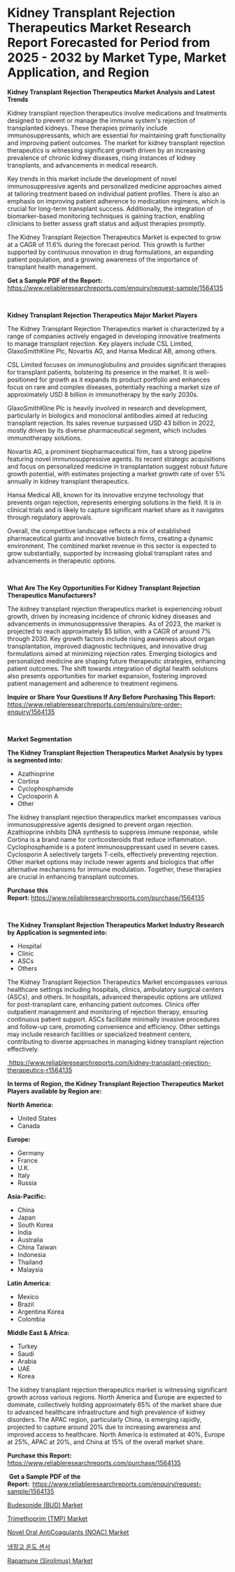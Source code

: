<p><h1>Kidney Transplant Rejection Therapeutics Market Research Report Forecasted for Period from 2025 -  2032 by Market Type, Market Application, and Region</h1></p><p><strong>Kidney Transplant Rejection Therapeutics Market Analysis and Latest Trends</strong></p>
<p><p>Kidney transplant rejection therapeutics involve medications and treatments designed to prevent or manage the immune system's rejection of transplanted kidneys. These therapies primarily include immunosuppressants, which are essential for maintaining graft functionality and improving patient outcomes. The market for kidney transplant rejection therapeutics is witnessing significant growth driven by an increasing prevalence of chronic kidney diseases, rising instances of kidney transplants, and advancements in medical research.</p><p>Key trends in this market include the development of novel immunosuppressive agents and personalized medicine approaches aimed at tailoring treatment based on individual patient profiles. There is also an emphasis on improving patient adherence to medication regimens, which is crucial for long-term transplant success. Additionally, the integration of biomarker-based monitoring techniques is gaining traction, enabling clinicians to better assess graft status and adjust therapies promptly.</p><p>The Kidney Transplant Rejection Therapeutics Market is expected to grow at a CAGR of 11.6% during the forecast period. This growth is further supported by continuous innovation in drug formulations, an expanding patient population, and a growing awareness of the importance of transplant health management.</p></p>
<p><strong>Get a Sample PDF of the Report:&nbsp;</strong> <a href="https://www.reliableresearchreports.com/enquiry/request-sample/1564135?utm_campaign=38&utm_medium=2&utm_source=Github&utm_content=ia&utm_term=09032025&utm_id=kidney-transplant-rejection-therapeutics">https://www.reliableresearchreports.com/enquiry/request-sample/1564135</a></p>
<p>&nbsp;</p>
<p><strong>Kidney Transplant Rejection Therapeutics Major Market Players</strong></p>
<p><p>The Kidney Transplant Rejection Therapeutics market is characterized by a range of companies actively engaged in developing innovative treatments to manage transplant rejection. Key players include CSL Limited, GlaxoSmithKline Plc, Novartis AG, and Hansa Medical AB, among others. </p><p>CSL Limited focuses on immunoglobulins and provides significant therapies for transplant patients, bolstering its presence in the market. It is well-positioned for growth as it expands its product portfolio and enhances focus on rare and complex diseases, potentially reaching a market size of approximately USD 8 billion in immunotherapy by the early 2030s.</p><p>GlaxoSmithKline Plc is heavily involved in research and development, particularly in biologics and monoclonal antibodies aimed at reducing transplant rejection. Its sales revenue surpassed USD 43 billion in 2022, mostly driven by its diverse pharmaceutical segment, which includes immunotherapy solutions.</p><p>Novartis AG, a prominent biopharmaceutical firm, has a strong pipeline featuring novel immunosuppressive agents. Its recent strategic acquisitions and focus on personalized medicine in transplantation suggest robust future growth potential, with estimates projecting a market growth rate of over 5% annually in kidney transplant therapeutics.</p><p>Hansa Medical AB, known for its innovative enzyme technology that prevents organ rejection, represents emerging solutions in the field. It is in clinical trials and is likely to capture significant market share as it navigates through regulatory approvals.</p><p>Overall, the competitive landscape reflects a mix of established pharmaceutical giants and innovative biotech firms, creating a dynamic environment. The combined market revenue in this sector is expected to grow substantially, supported by increasing global transplant rates and advancements in therapeutic options.</p></p>
<p>&nbsp;</p>
<p><strong>What Are The Key Opportunities For Kidney Transplant Rejection Therapeutics Manufacturers?</strong></p>
<p><p>The kidney transplant rejection therapeutics market is experiencing robust growth, driven by increasing incidence of chronic kidney diseases and advancements in immunosuppressive therapies. As of 2023, the market is projected to reach approximately $5 billion, with a CAGR of around 7% through 2030. Key growth factors include rising awareness about organ transplantation, improved diagnostic techniques, and innovative drug formulations aimed at minimizing rejection rates. Emerging biologics and personalized medicine are shaping future therapeutic strategies, enhancing patient outcomes. The shift towards integration of digital health solutions also presents opportunities for market expansion, fostering improved patient management and adherence to treatment regimens.</p></p>
<p><strong>Inquire or Share Your Questions If Any Before Purchasing This Report:</strong> <a href="https://www.reliableresearchreports.com/enquiry/pre-order-enquiry/1564135?utm_campaign=38&utm_medium=2&utm_source=Github&utm_content=ia&utm_term=09032025&utm_id=kidney-transplant-rejection-therapeutics">https://www.reliableresearchreports.com/enquiry/pre-order-enquiry/1564135</a></p>
<p>&nbsp;</p>
<p><strong>Market Segmentation</strong></p>
<p><strong>The Kidney Transplant Rejection Therapeutics Market Analysis by types is segmented into:</strong></p>
<p><ul><li>Azathioprine</li><li>Cortina</li><li>Cyclophosphamide</li><li>Cyclosporin A</li><li>Other</li></ul></p>
<p><p>The kidney transplant rejection therapeutics market encompasses various immunosuppressive agents designed to prevent organ rejection. Azathioprine inhibits DNA synthesis to suppress immune response, while Cortina is a brand name for corticosteroids that reduce inflammation. Cyclophosphamide is a potent immunosuppressant used in severe cases. Cyclosporin A selectively targets T-cells, effectively preventing rejection. Other market options may include newer agents and biologics that offer alternative mechanisms for immune modulation. Together, these therapies are crucial in enhancing transplant outcomes.</p></p>
<p><strong>Purchase this Report:&nbsp;</strong><a href="https://www.reliableresearchreports.com/purchase/1564135?utm_campaign=38&utm_medium=2&utm_source=Github&utm_content=ia&utm_term=09032025&utm_id=kidney-transplant-rejection-therapeutics">https://www.reliableresearchreports.com/purchase/1564135</a></p>
<p>&nbsp;</p>
<p><strong>The Kidney Transplant Rejection Therapeutics Market Industry Research by Application is segmented into:</strong></p>
<p><ul><li>Hospital</li><li>Clinic</li><li>ASCs</li><li>Others</li></ul></p>
<p><p>The Kidney Transplant Rejection Therapeutics Market encompasses various healthcare settings including hospitals, clinics, ambulatory surgical centers (ASCs), and others. In hospitals, advanced therapeutic options are utilized for post-transplant care, enhancing patient outcomes. Clinics offer outpatient management and monitoring of rejection therapy, ensuring continuous patient support. ASCs facilitate minimally invasive procedures and follow-up care, promoting convenience and efficiency. Other settings may include research facilities or specialized treatment centers, contributing to diverse approaches in managing kidney transplant rejection effectively.</p></p>
<p><a href="https://www.reliableresearchreports.com/kidney-transplant-rejection-therapeutics-r1564135?utm_campaign=38&utm_medium=2&utm_source=Github&utm_content=ia&utm_term=09032025&utm_id=kidney-transplant-rejection-therapeutics">&nbsp;https://www.reliableresearchreports.com/kidney-transplant-rejection-therapeutics-r1564135</a></p>
<p><strong>In terms of Region, the Kidney Transplant Rejection Therapeutics Market Players available by Region are:</strong></p>
<p>
    <p> <strong> North America: </strong>
        <ul>
            <li>United States</li>
            <li>Canada</li>
        </ul>
        </p> 
    <p> <strong> Europe: </strong>
        <ul>
            <li>Germany</li>
            <li>France</li>
            <li>U.K.</li>
            <li>Italy</li>
            <li>Russia</li>
        </ul>
        </p> 
    <p> <strong> Asia-Pacific: </strong>
        <ul>
            <li>China</li>
            <li>Japan</li>
            <li>South Korea</li>
            <li>India</li>
            <li>Australia</li>
            <li>China Taiwan</li>
            <li>Indonesia</li>
            <li>Thailand</li>
            <li>Malaysia</li>
        </ul>
        </p> 
    <p> <strong> Latin America: </strong>
        <ul>
            <li>Mexico</li>
            <li>Brazil</li>
            <li>Argentina Korea</li>
            <li>Colombia</li>
        </ul>
        </p> 
    <p> <strong> Middle East & Africa: </strong>
        <ul>
            <li>Turkey</li>
            <li>Saudi</li>
            <li>Arabia</li>
            <li>UAE</li>
            <li>Korea</li>
        </ul>
    </p>
    </p>
<p><p>The kidney transplant rejection therapeutics market is witnessing significant growth across various regions. North America and Europe are expected to dominate, collectively holding approximately 65% of the market share due to advanced healthcare infrastructure and high prevalence of kidney disorders. The APAC region, particularly China, is emerging rapidly, projected to capture around 20% due to increasing awareness and improved access to healthcare. North America is estimated at 40%, Europe at 25%, APAC at 20%, and China at 15% of the overall market share.</p></p>
<p><strong>Purchase this Report: </strong><a href="https://www.reliableresearchreports.com/purchase/1564135?utm_campaign=38&utm_medium=2&utm_source=Github&utm_content=ia&utm_term=09032025&utm_id=kidney-transplant-rejection-therapeutics">https://www.reliableresearchreports.com/purchase/1564135</a></p>
<p>&nbsp;<strong>Get a Sample PDF of the Report:&nbsp;&nbsp;</strong><a href="https://www.reliableresearchreports.com/enquiry/request-sample/1564135?utm_campaign=38&utm_medium=2&utm_source=Github&utm_content=ia&utm_term=09032025&utm_id=kidney-transplant-rejection-therapeutics">https://www.reliableresearchreports.com/enquiry/request-sample/1564135</a></p>
<p><strong></strong></p>
<p><p><a href="https://github.com/pilukypalis/Market-Research-Report-List-1/blob/main/budesonide-bud-market.md?utm_campaign=38&utm_medium=2&utm_source=Github&utm_content=ia&utm_term=09032025&utm_id=kidney-transplant-rejection-therapeutics">Budesonide (BUD) Market</a></p><p><a href="https://github.com/siertnamba7u/Market-Research-Report-List-1/blob/main/trimethoprim-tmp-market.md?utm_campaign=38&utm_medium=2&utm_source=Github&utm_content=ia&utm_term=09032025&utm_id=kidney-transplant-rejection-therapeutics">Trimethoprim (TMP) Market</a></p><p><a href="https://github.com/zakkistuey/Market-Research-Report-List-1/blob/main/novel-oral-anticoagulants-noac-market.md?utm_campaign=38&utm_medium=2&utm_source=Github&utm_content=ia&utm_term=09032025&utm_id=kidney-transplant-rejection-therapeutics">Novel Oral AntiCoagulants (NOAC) Market</a></p><p><a href="https://github.com/laholand/Market-Research-Report-List-7/blob/main/835435642962.md?utm_campaign=38&utm_medium=2&utm_source=Github&utm_content=ia&utm_term=09032025&utm_id=kidney-transplant-rejection-therapeutics">냉장고 온도 센서</a></p><p><a href="https://github.com/boyertrull4r/Market-Research-Report-List-1/blob/main/rapamune-sirolimus-market.md?utm_campaign=38&utm_medium=2&utm_source=Github&utm_content=ia&utm_term=09032025&utm_id=kidney-transplant-rejection-therapeutics">Rapamune (Sirolimus) Market</a></p></p>